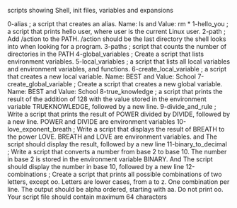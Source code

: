scripts showing Shell, init files, variables and expansions

0-alias  ;  a script that creates an alias. Name: ls and  Value: rm *
1-hello_you  ; a script that prints hello user, where user is the current Linux user.
2-path  ;  Add /action to the PATH. /action should be the last directory the shell looks into when looking for a program.
3-paths  ;  script that counts the number of directories in the PATH
4-global_variables  ; Create a script that lists environment variables.
5-local_variables  ; a script that lists all local variables and environment variables, and functions.
6-create_local_variable  ; a script that creates a new local variable. Name: BEST and Value: School
7-create_global_variable  ; Create a script that creates a new global variable. Name: BEST and Value: School
8-true_knowledge  ; a script that prints the result of the addition of 128 with the value stored in the environment variable TRUEKNOWLEDGE, followed by a new line.
9-divide_and_rule     ; Write a script that prints the result of POWER divided by DIVIDE, followed by a new line. POWER and DIVIDE are environment variables
10-love_exponent_breath  ; Write a script that displays the result of BREATH to the power LOVE. BREATH and LOVE are environment variables. and The script should display the result, followed by a new line
11-binary_to_decimal  ; Write a script that converts a number from base 2 to base 10. The number in base 2 is stored in the environment variable BINARY. And The script should display the number in base 10, followed by a new line
12-combinations   ; Create a script that prints all possible combinations of two letters, except oo. Letters are lower cases, from a to z. One combination per line. The output should be alpha ordered, starting with aa. Do not print oo. Your script file should contain maximum 64 characters

